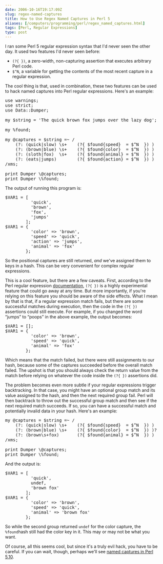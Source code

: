 ```yaml
--- 
date: 2006-10-16T19:17:09Z
slug: regex-named-captures
title: How to Use Regex Named Captures in Perl 5
aliases: [/computers/programming/perl/regex_named_captures.html]
tags: [Perl, Regular Expressions]
type: post
---
```


<p>I ran some Perl 5 regular expression syntax that I'd never seen the other
day. It used two features I'd never seen before:</p>

<ul>
  <li><code>(?{ })</code>, a zero-width, non-capturing assertion that executes
    arbitrary Perl code.</li>
  <li><code>$^N</code>, a variable for getting the contents of the most recent
    capture in a regular expression.</li>
</ul>

<p>The cool thing is that, used in combination, these two features can be used
to hack named captures into Perl regular expressions. Here's an example:</p>

<pre>
use warnings;
use strict;
use Data::Dumper;

my $string = &#x0027;The quick brown fox jumps over the lazy dog&#x0027;;

my %found;

my @captures = $string =~ /
    (?: (quick|slow) \s+    (?{ $found{speed}  = $^N  }) )
    (?: (brown|blue) \s+    (?{ $found{color}  = $^N  }) )
    (?: (sloth|fox)  \s+    (?{ $found{animal} = $^N  }) )
    (?: (eats|jumps)        (?{ $found{action} = $^N  }) )
/xms;

print Dumper \@captures;
print Dumper \%found;
</pre>

<p>The output of running this program is:</p>

<pre>
$VAR1 = [
          &#x0027;quick&#x0027;,
          &#x0027;brown&#x0027;,
          &#x0027;fox&#x0027;,
          &#x0027;jumps&#x0027;
        ];
$VAR1 = {
          &#x0027;color&#x0027; =&gt; &#x0027;brown&#x0027;,
          &#x0027;speed&#x0027; =&gt; &#x0027;quick&#x0027;,
          &#x0027;action&#x0027; =&gt; &#x0027;jumps&#x0027;,
          &#x0027;animal&#x0027; =&gt; &#x0027;fox&#x0027;
        };
</pre>

<p>So the positional captures are still returned, <em>and</em> we've assigned
them to keys in a hash. This can be very convenient for complex regular
expressions.</p>

<p>This is a cool feature, but there are a few caveats. First, according to
the Perl regular expression
<a href="http://search.cpan.org/perldoc/perlre#(?{_code_})" title="Read about (?{ }) on CPAN">documentation</a>, <code>(?{ })</code> is a highly
experimental feature that could go away at any time. But more importantly, if
you're relying on this feature you should be aware of the side effects. What I
mean by that is that, if a regular expression match fails, but there are some
successful matches during execution, then the code in the <code>(?{ })</code>
assertions could still execute. For example, if you changed the
word <q>jumps</q> to <q>poops</q> in the above example, the output becomes:</p>

<pre>
$VAR1 = [];
$VAR1 = {
          &#x0027;color&#x0027; =&gt; &#x0027;brown&#x0027;,
          &#x0027;speed&#x0027; =&gt; &#x0027;quick&#x0027;,
          &#x0027;animal&#x0027; =&gt; &#x0027;fox&#x0027;
        };
</pre>

<p>Which means that the match failed, but there were still assignments to our
hash, because some of the captures succeeded before the overall match failed.
The upshot is that you should always check the return value from the match
before relying on whatever the code inside the <code>(?{ })</code> assertions
did.</p>

<p>The problem becomes even more subtle if your regular expressions trigger
backtracking. In that case, you might have an optional group match and its
value assigned to the hash, and then the next required group fail. Perl will
then backtrack to throw out the successful group match and then see if the
next required match succeeds. If so, you can have a successful match and
potentially invalid data in your hash. Here's an example:</p>

<pre>
my @captures = $string =~ /
    (?: (quick|slow) \s+    (?{ $found{speed}  = $^N  }) )
    (?: (brown|blue) \s+    (?{ $found{color}  = $^N  }) )?
    (?: (brown\s+fox)       (?{ $found{animal} = $^N  }) )
/xms;

print Dumper \@captures;
print Dumper \%found;
</pre>

<p>And the output is:</p>

<pre>
$VAR1 = [
          &#x0027;quick&#x0027;,
          undef,
          &#x0027;brown fox&#x0027;
        ];
$VAR1 = {
          &#x0027;color&#x0027; =&gt; &#x0027;brown&#x0027;,
          &#x0027;speed&#x0027; =&gt; &#x0027;quick&#x0027;,
          &#x0027;animal&#x0027; =&gt; &#x0027;brown fox&#x0027;
        };
</pre>

<p>So while the second group returned <code>undef</code> for the color
capture, the <code>%found</code>hash still had the color key in it. This may
or may not be what you want.</p>

<p>Of course, all this seems cool, but since it's a truly evil hack, you have
to be careful. If you can wait, though, perhaps we'll
see <a
href="http://www.nntp.perl.org/group/perl.perl5.porters/;msgid=9b18b3110610051158h43c58810ted1017129929a539[at]mail.gmail.com" title="Perl 5 Porters: &#x201c;[PATCH] Initial attempt at named captures for
perls regexp engine&#x201d;">named captures in Perl 5.10</a>.</p>
